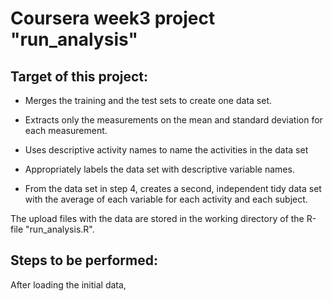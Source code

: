 # Coursera week3 project "run_analysis"

## Target of this project: 
- Merges the training and the test sets to create one data set.
- Extracts only the measurements on the mean and standard deviation for each measurement. 
- Uses descriptive activity names to name the activities in the data set
- Appropriately labels the data set with descriptive variable names. 

- From the data set in step 4, creates a second, independent tidy data set with the average of each variable for each activity and each subject.

The upload files with the data are stored in the working directory of the R-file "run_analysis.R".

## Steps to be performed: 
After loading the initial data, 

